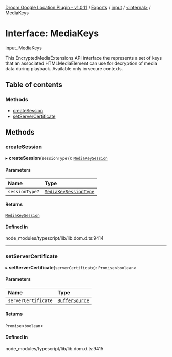 [Droom Google Location Plugin - v1.0.11](../README.md) / [Exports](../modules.md) / [input](../modules/input.md) / [<internal\>](../modules/input._internal_.md) / MediaKeys

# Interface: MediaKeys

[input](../modules/input.md).[<internal>](../modules/input._internal_.md).MediaKeys

This EncryptedMediaExtensions API interface the represents a set of keys that an associated HTMLMediaElement can use for decryption of media data during playback.
Available only in secure contexts.

## Table of contents

### Methods

- [createSession](input._internal_.MediaKeys.md#createsession)
- [setServerCertificate](input._internal_.MediaKeys.md#setservercertificate)

## Methods

### createSession

▸ **createSession**(`sessionType?`): [`MediaKeySession`](../modules/input._internal_.md#mediakeysession)

#### Parameters

| Name | Type |
| :------ | :------ |
| `sessionType?` | [`MediaKeySessionType`](../modules/input._internal_.md#mediakeysessiontype) |

#### Returns

[`MediaKeySession`](../modules/input._internal_.md#mediakeysession)

#### Defined in

node_modules/typescript/lib/lib.dom.d.ts:9414

___

### setServerCertificate

▸ **setServerCertificate**(`serverCertificate`): `Promise`<`boolean`\>

#### Parameters

| Name | Type |
| :------ | :------ |
| `serverCertificate` | [`BufferSource`](../modules/input._internal_.md#buffersource) |

#### Returns

`Promise`<`boolean`\>

#### Defined in

node_modules/typescript/lib/lib.dom.d.ts:9415
